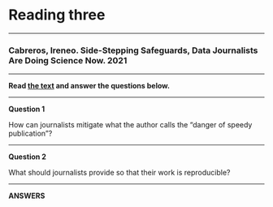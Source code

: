 # Reading three
---
### Cabreros, Ireneo. Side-Stepping Safeguards, Data Journalists Are Doing Science Now. 2021
---
**Read [the text](https://undark.org/2021/04/22/data-journalists-are-doing-science/) and answer the questions below.**

---
**Question 1**

How can journalists mitigate what the author calls the “danger of speedy publication”?

---

**Question 2**

What should journalists provide so that their work is reproducible?


---

**ANSWERS**

